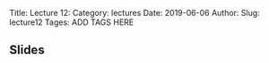 Title: Lecture 12:
Category: lectures
Date: 2019-06-06
Author: 
Slug: lecture12
Tages: ADD TAGS HERE


## Slides
